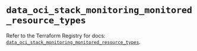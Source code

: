 # `data_oci_stack_monitoring_monitored_resource_types`

Refer to the Terraform Registry for docs: [`data_oci_stack_monitoring_monitored_resource_types`](https://registry.terraform.io/providers/hashicorp/oci/7.19.0/docs/data-sources/stack_monitoring_monitored_resource_types).
